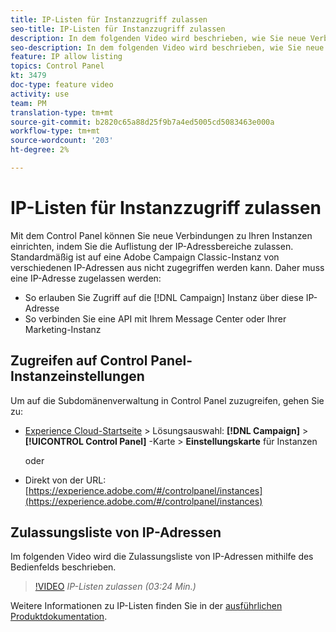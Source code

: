```yaml
---
title: IP-Listen für Instanzzugriff zulassen
seo-title: IP-Listen für Instanzzugriff zulassen
description: In dem folgenden Video wird beschrieben, wie Sie neue Verbindungen zu Ihren Instanzen einrichten, indem Sie die Auflistung der IP-Adressbereiche zulassen.
seo-description: In dem folgenden Video wird beschrieben, wie Sie neue Verbindungen zu Ihren Instanzen einrichten, indem Sie die Auflistung der IP-Adressbereiche zulassen.
feature: IP allow listing
topics: Control Panel
kt: 3479
doc-type: feature video
activity: use
team: PM
translation-type: tm+mt
source-git-commit: b2820c65a88d25f9b7a4ed5005cd5083463e000a
workflow-type: tm+mt
source-wordcount: '203'
ht-degree: 2%

---
```



# IP-Listen für Instanzzugriff zulassen

Mit dem Control Panel können Sie neue Verbindungen zu Ihren Instanzen einrichten, indem Sie die Auflistung der IP-Adressbereiche zulassen. Standardmäßig ist auf eine Adobe Campaign Classic-Instanz von verschiedenen IP-Adressen aus nicht zugegriffen werden kann. Daher muss eine IP-Adresse zugelassen werden:

* So erlauben Sie Zugriff auf die [!DNL Campaign] Instanz über diese IP-Adresse
* So verbinden Sie eine API mit Ihrem Message Center oder Ihrer Marketing-Instanz

## Zugreifen auf Control Panel-Instanzeinstellungen

Um auf die Subdomänenverwaltung in Control Panel zuzugreifen, gehen Sie zu:

* [Experience Cloud-Startseite](https://experience.adobe.com/#/home) > Lösungsauswahl: **[!DNL Campaign]** > **[!UICONTROL Control Panel]** -Karte > **Einstellungskarte** für Instanzen

   oder
* Direkt von der URL: [https://experience.adobe.com/#/controlpanel/instances](https://experience.adobe.com/#/controlpanel/instances)

## Zulassungsliste von IP-Adressen

Im folgenden Video wird die Zulassungsliste von IP-Adressen mithilfe des Bedienfelds beschrieben.

>[!VIDEO](https://video.tv.adobe.com/v/28726?quality=12)
*IP-Listen zulassen (03:24 Min.)*

Weitere Informationen zu IP-Listen finden Sie in der [ausführlichen Produktdokumentation](https://helpx.adobe.com/de/campaign/kb/control-panel-instance-settings.html).
